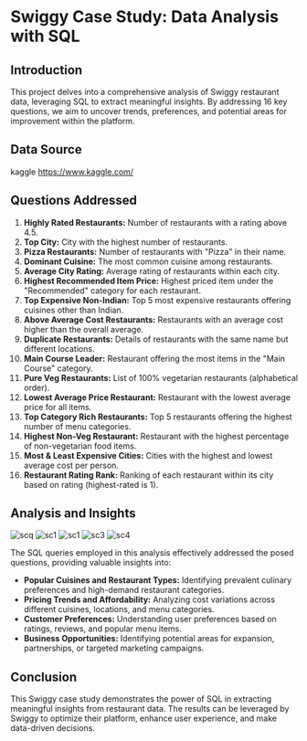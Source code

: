 # Swiggy Case Study: Data Analysis with SQL

## Introduction

This project delves into a comprehensive analysis of Swiggy restaurant data, leveraging SQL to extract meaningful insights. By addressing 16 key questions, we aim to uncover trends, preferences, and potential areas for improvement within the platform.

## Data Source

kaggle
https://www.kaggle.com/

## Questions Addressed

1. **Highly Rated Restaurants:** Number of restaurants with a rating above 4.5.
2. **Top City:** City with the highest number of restaurants.
3. **Pizza Restaurants:** Number of restaurants with "Pizza" in their name.
4. **Dominant Cuisine:** The most common cuisine among restaurants.
5. **Average City Rating:** Average rating of restaurants within each city.
6. **Highest Recommended Item Price:** Highest priced item under the "Recommended" category for each restaurant.
7. **Top Expensive Non-Indian:** Top 5 most expensive restaurants offering cuisines other than Indian.
8. **Above Average Cost Restaurants:** Restaurants with an average cost higher than the overall average.
9. **Duplicate Restaurants:** Details of restaurants with the same name but different locations.
10. **Main Course Leader:** Restaurant offering the most items in the "Main Course" category.
11. **Pure Veg Restaurants:** List of 100% vegetarian restaurants (alphabetical order).
12. **Lowest Average Price Restaurant:** Restaurant with the lowest average price for all items.
13. **Top Category Rich Restaurants:** Top 5 restaurants offering the highest number of menu categories.
14. **Highest Non-Veg Restaurant:** Restaurant with the highest percentage of non-vegetarian food items.
15. **Most & Least Expensive Cities:**  Cities with the highest and lowest average cost per person.
16. **Restaurant Rating Rank:** Ranking of each restaurant within its city based on rating (highest-rated is 1).

## Analysis and Insights
![scq](https://github.com/user-attachments/assets/acb64025-5d4b-4728-a42a-df56167208f8)
![sc1](https://github.com/user-attachments/assets/978290a0-50ec-4558-9f2e-2b5474b61197)
![sc1](https://github.com/user-attachments/assets/db73e2a5-ae78-41de-a6f8-cccbac504309)
![sc3](https://github.com/user-attachments/assets/9d2a0819-463a-4f6c-9e6e-8548f2c462de)
![sc4](https://github.com/user-attachments/assets/85af498a-04cf-46e1-95eb-5ae8f1726a10)


The SQL queries employed in this analysis effectively addressed the posed questions, providing valuable insights into:

* **Popular Cuisines and Restaurant Types:** Identifying prevalent culinary preferences and high-demand restaurant categories.
* **Pricing Trends and Affordability:** Analyzing cost variations across different cuisines, locations, and menu categories.
* **Customer Preferences:** Understanding user preferences based on ratings, reviews, and popular menu items.
* **Business Opportunities:** Identifying potential areas for expansion, partnerships, or targeted marketing campaigns.

## Conclusion

This Swiggy case study demonstrates the power of SQL in extracting meaningful insights from restaurant data. The results can be leveraged by Swiggy to optimize their platform, enhance user experience, and make data-driven decisions.
